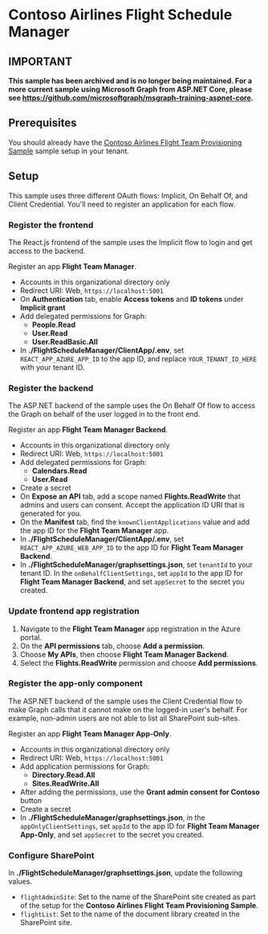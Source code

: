 # Contoso Airlines Flight Schedule Manager

## IMPORTANT

**This sample has been archived and is no longer being maintained. For a more current sample using Microsoft Graph from ASP.NET Core, please see https://github.com/microsoftgraph/msgraph-training-aspnet-core.**

## Prerequisites

You should already have the [Contoso Airlines Flight Team Provisioning Sample](https://github.com/microsoftgraph/contoso-airlines-azure-functions-sample) sample setup in your tenant.

## Setup

This sample uses three different OAuth flows: Implicit, On Behalf Of, and Client Credential. You'll need to register an application for each flow.

### Register the frontend

The React.js frontend of the sample uses the Implicit flow to login and get access to the backend.

Register an app **Flight Team Manager**.

- Accounts in this organizational directory only
- Redirect URI: Web, `https://localhost:5001`
- On **Authentication** tab, enable **Access tokens** and **ID tokens** under **Implicit grant**
- Add delegated permissions for Graph:
  - **People.Read**
  - **User.Read**
  - **User.ReadBasic.All**
- In **./FlightScheduleManager/ClientApp/.env**, set `REACT_APP_AZURE_APP_ID` to the app ID, and replace `YOUR_TENANT_ID_HERE` with your tenant ID.

### Register the backend

The ASP.NET backend of the sample uses the On Behalf Of flow to access the Graph on behalf of the user logged in to the front end.

Register an app **Flight Team Manager Backend**.

- Accounts in this organizational directory only
- Redirect URI: Web, `https://localhost:5001`
- Add delegated permissions for Graph:
  - **Calendars.Read**
  - **User.Read**
- Create a secret
- On **Expose an API** tab, add a scope named **Flights.ReadWrite** that admins and users can consent. Accept the application ID URI that is generated for you.
- On the **Manifest** tab, find the `knownClientApplications` value and add the app ID for the **Flight Team Manager** app.
- In **./FlightScheduleManager/ClientApp/.env**, set `REACT_APP_AZURE_WEB_APP_ID` to the app ID for **Flight Team Manager Backend**.
- In **./FlightScheduleManager/graphsettings.json**, set `tenantId` to your tenant ID. In the `onBehalfClientSettings`, set `appId` to the app ID for **Flight Team Manager Backend**, and set `appSecret` to the secret you created.

### Update frontend app registration

1. Navigate to the **Flight Team Manager** app registration in the Azure portal.
1. On the **API permissions** tab, choose **Add a permission**.
1. Choose **My APIs**, then choose **Flight Team Manager Backend**.
1. Select the **Flights.ReadWrite** permission and choose **Add permissions**.

### Register the app-only component

The ASP.NET backend of the sample uses the Client Credential flow to make Graph calls that it cannot make on the logged-in user's behalf. For example, non-admin users are not able to list all SharePoint sub-sites.

Register an app **Flight Team Manager App-Only**.

- Accounts in this organizational directory only
- Redirect URI: Web, `https://localhost:5001`
- Add application permissions for Graph:
  - **Directory.Read.All**
  - **Sites.ReadWrite.All**
- After adding the permissions, use the **Grant admin consent for Contoso** button
- Create a secret
- In **./FlightScheduleManager/graphsettings.json**, in the `appOnlyClientSettings`, set `appId` to the app ID for **Flight Team Manager App-Only**, and set `appSecret` to the secret you created.

### Configure SharePoint

In **./FlightScheduleManager/graphsettings.json**, update the following values.

- `flightAdminSite`: Set to the name of the SharePoint site created as part of the setup for the **Contoso Airlines Flight Team Provisioning Sample**.
- `flightList`: Set to the name of the document library created in the SharePoint site.
